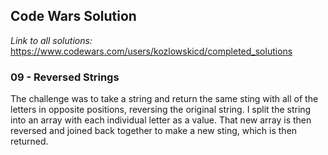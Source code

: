 ## Code Wars Solution
*Link to all solutions:* https://www.codewars.com/users/kozlowskicd/completed_solutions
### 09 - Reversed Strings
The challenge was to take a string and return the same sting with all of the letters in opposite positions, reversing the original string.  I split the string into an array with each individual letter as a value.  That new array is then reversed and joined back together to make a new sting, which is then returned.
